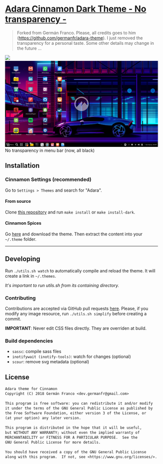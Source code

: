 # [Adara Cinnamon Dark Theme - No transparency - ][repo]
> Forked from Germán Franco. Please, all credits goes to him (https://github.com/germanfr/adara-theme). I just removed the transparency for a personal taste. Some other details may change in the future ...

[![](Adara/screenshot.png)![](Adara-Dark/screenshot.png)][repo]
No transparency in menu bar (now, all black)

## Installation
### Cinnamon Settings (recommended)
Go to `Settings > Themes` and search for "Adara".

#### From source
Clone [this repository][repo] and run `make install` or `make install-dark`.

#### Cinnamon Spices
Go [here][spices] and download the theme. Then extract the content into your `~/.theme` folder.

---
## Developing
Run `./utils.sh watch` to automatically compile and reload the theme. It will create a link in `~/.themes`.

_It's important to run utils.sh from its containing directory._

### Contributing
Contributions are accepted via GitHub pull requests [here][repo]. Please, if you modify any image resource, run `./utils.sh simplify` before creating a commit.

**IMPORTANT**: Never edit CSS files directly. They are overriden at build.

### Build dependencies
* `sassc`: compile sass files
* `inotifywait (inotify-tools)`: watch for changes (optional)
* `scour`: remove svg metadata (optional)

## License
```
Adara theme for Cinnamon
Copyright (C) 2018 Germán Franco <dev.germanfr@gmail.com>

This program is free software: you can redistribute it and/or modify
it under the terms of the GNU General Public License as published by
the Free Software Foundation, either version 3 of the License, or
(at your option) any later version.

This program is distributed in the hope that it will be useful,
but WITHOUT ANY WARRANTY; without even the implied warranty of
MERCHANTABILITY or FITNESS FOR A PARTICULAR PURPOSE.  See the
GNU General Public License for more details.

You should have received a copy of the GNU General Public License
along with this program.  If not, see <https://www.gnu.org/licenses/>.
```

[repo]: https://github.com/germanfr/adara-theme
[spices]: https://cinnamon-spices.linuxmint.com/themes/view/Adara
[archive]: https://github.com/germanfr/adara-theme/releases
